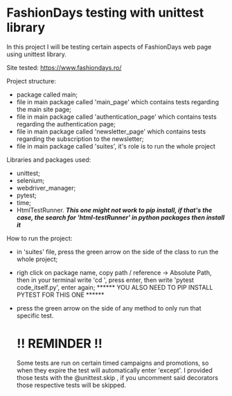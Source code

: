 # FashionDays testing with unittest library

In this project I will be testing certain aspects of FashionDays web page using unittest library.

Site tested: https://www.fashiondays.ro/

Project structure:
- package called main;
- file in main package called 'main_page' which contains tests regarding the main site page;
- file in main package called 'authentication_page' which contains tests regarding the authentication page;
- file in main package called 'newsletter_page' which contains tests regarding the subscription to the newsletter;
- file in main package called 'suites', it's role is to run the whole project

Libraries and packages used:
- unittest;
- selenium;
- webdriver_manager;
- pytest;
- time;
- HtmlTestRunner. ***This one might not work to pip install, if that's the case, the search for 'html-testRunner' in python packages then install it***

How to run the project:
- in 'suites' file, press the green arrow on the side of the class to run the whole project;
- righ click on package name, copy path / reference -> Absolute Path, then in your terminal write 'cd <paste the Absolute Path>', press enter, then write  'pytest code_itself.py', enter again;  ****** YOU ALSO NEED TO PIP INSTALL PYTEST FOR THIS ONE ******
- press the green arrow on the side of any method to only run that specific test.
  
  # !! REMINDER !!
  Some tests are run on certain timed campaigns and promotions, so when they expire the test will automatically enter 'except'.
  I provided those tests with the @unittest.skip , if you uncomment said decorators those respective tests will be skipped.

